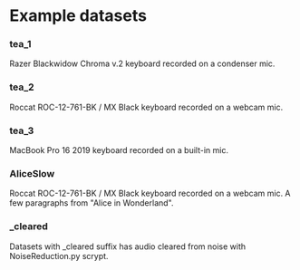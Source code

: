 # Example datasets

### tea_1 
Razer Blackwidow Chroma v.2 keyboard recorded on a condenser mic.

### tea_2
Roccat ROC-12-761-BK / MX Black keyboard recorded on a webcam mic.

### tea_3
MacBook Pro 16 2019 keyboard recorded on a built-in mic.

### AliceSlow
Roccat ROC-12-761-BK / MX Black keyboard recorded on a webcam mic. A few paragraphs from "Alice in Wonderland".

### _cleared

Datasets with _cleared suffix has audio cleared from noise with NoiseReduction.py scrypt.